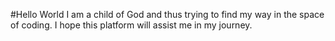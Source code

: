 #Hello World
I am a child of God and thus trying to find my way in the space of coding. I hope this platform will assist me in my journey.
